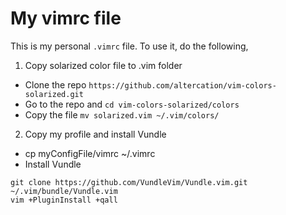 # My vimrc file
This is my personal ```.vimrc``` file. To use it, do the following,
1. Copy solarized color file to .vim folder
* Clone the repo ```https://github.com/altercation/vim-colors-solarized.git```
* Go to the repo and ```cd vim-colors-solarized/colors```
* Copy the file ```mv solarized.vim ~/.vim/colors/```
2. Copy my profile and install Vundle
* cp myConfigFile/vimrc ~/.vimrc
* Install Vundle
```
git clone https://github.com/VundleVim/Vundle.vim.git ~/.vim/bundle/Vundle.vim
vim +PluginInstall +qall
```
